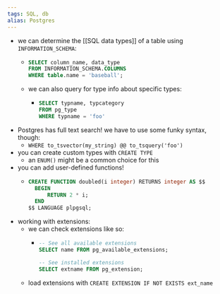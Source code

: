 ```yaml
---
tags: SQL, db
alias: Postgres
---
```


- we can determine the [[SQL data types]] of a table using `INFORMATION_SCHEMA`:
	- ```SQL
	  SELECT column_name, data_type
	  FROM INFORMATION_SCHEMA.COLUMNS
	  WHERE table.name = 'baseball';
	  ```
	- we can also query for type info about specific types:
		- ```SQL
		  SELECT typname, typcategory
		  FROM pg_type
		  WHERE typname = 'foo'
		  ```
- Postgres has full text search! we have to use some funky syntax, though:
	- `WHERE to_tsvector(my_string) @@ to_tsquery('foo')`
- you can create custom types with `CREATE TYPE`
	- an `ENUM()` might be a common choice for this
- you can add user-defined functions!
	- ```SQL
	  CREATE FUNCTION doubled(i integer) RETURNS integer AS $$
	    BEGIN
	    	RETURN 2 * i;
	    END
	  $$ LANGUAGE plpgsql;
	  ```
- working with extensions:
	- we can check extensions like so:
		- ```SQL
		  -- See all available extensions
		  SELECT name FROM pg_available_extensions;
		  
		  -- See installed extensions
		  SELECT extname FROM pg_extension;
		  ```
	- load extensions with `CREATE EXTENSION IF NOT EXISTS ext_name`